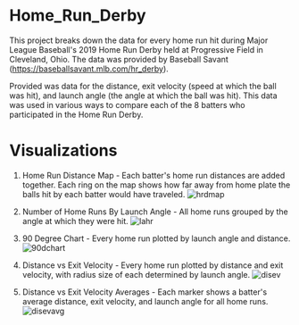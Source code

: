 # Home_Run_Derby


This project breaks down the data for every home run hit during Major League Baseball's 2019 Home Run Derby held at Progressive Field in Cleveland, Ohio. The data was provided by Baseball Savant (https://baseballsavant.mlb.com/hr_derby).

Provided was data for the distance, exit velocity (speed at which the ball was hit), and launch angle (the angle at which the ball was hit). This data was used in various ways to compare each of the 8 batters who participated in the Home Run Derby. 


<h1>Visualizations</h1>

1) Home Run Distance Map - Each batter's home run distances are added together. Each ring on the map shows how far away from home plate the balls hit by each batter would have traveled.
![hrdmap](https://user-images.githubusercontent.com/75753889/137420894-cc6822d5-d96d-4eec-a64c-2922037b5c09.jpg)


2) Number of Home Runs By Launch Angle - All home runs grouped by the angle at which they were hit.
![lahr](https://user-images.githubusercontent.com/75753889/137421786-b5ad133a-9ac8-4f60-982b-21beca9da44d.jpg)


3) 90 Degree Chart - Every home run plotted by launch angle and distance.
![90dchart](https://user-images.githubusercontent.com/75753889/137421960-53c0a3c4-b3f4-4b1d-af55-0a47127be607.jpg)


4) Distance vs Exit Velocity - Every home run plotted by distance and exit velocity, with radius size of each determined by launch angle.
![disev](https://user-images.githubusercontent.com/75753889/137422329-24230a15-089e-4810-9cb4-42cb7f9bbc32.jpg)


5) Distance vs Exit Velocity Averages - Each marker shows a batter's average distance, exit velocity, and launch angle for all home runs.
![disevavg](https://user-images.githubusercontent.com/75753889/137422683-e3b57bdc-67a4-4b6f-b52b-0e97c7a03685.jpg)
